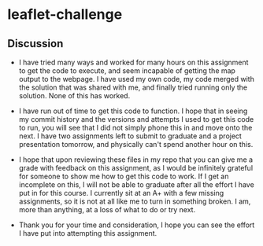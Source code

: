 # leaflet-challenge

## Discussion

* I have tried many ways and worked for many hours on this assignment to get the code to execute, and seem incapable of getting the map output to the webpage. I have used my own code, my code merged with the solution that was shared with me, and finally tried running only the solution. None of this has worked. 

* I have run out of time to get this code to function. I hope that in seeing my commit history and the versions and attempts I used to get this code to run, you will see that I did not simply phone this in and move onto the next. I have two assignments left to submit to graduate and a project presentation tomorrow, and physically can't spend another hour on this. 

* I hope that upon reviewing these files in my repo that you can give me a grade with feedback on this assignment, as I would be infinitely grateful for someone to show me how to get this code to work. If I get an incomplete on this, I will not be able to graduate after all the effort I have put in for this course. I currently sit at an A+ with a few missing assignments, so it is not at all like me to turn in something broken. I am, more than anything, at a loss of what to do or try next. 

* Thank you for your time and consideration, I hope you can see the effort I have put into attempting this assignment.